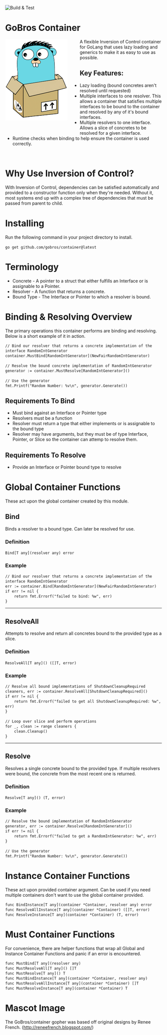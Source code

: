![Build & Test](https://github.com/gobros/container/actions/workflows/go.yml/badge.svg)

# GoBros Container
<img align="left" style="padding-right: 40px; padding-bottom: 40px" src="mascot.png" width="200" alt="Gobros mascot, a picture of a gopher sitting in a cardboard box"/>

A flexible Inversion of Control container for GoLang that uses lazy loading
and generics to make it as easy to use as possible.

## Key Features:
* Lazy loading (bound concretes aren't resolved until requested)
* Multiple interfaces to one resolver. This allows a container that satisfies 
  multiple interfaces to be bound to the container and resolved by any of it's
  bound interfaces.
* Multiple resolvers to one interface. Allows a slice of concretes to be resolved
  for a given interface.
* Runtime checks when binding to help ensure the container is used correctly.

<br>

# Why Use Inversion of Control?
With Inversion of Control, dependencies can be satisfied automatically and
provided to a constructor function only when they're needed. Without it, most
systems end up with a complex tree of dependencies that must be passed from
parent to child.

# Installing
Run the following command in your project directory to install.

`go get github.com/gobros/container@latest`

# Terminology
* Concrete - A pointer to a struct that either fulfills an Interface or is
  assignable to a Pointer.
* Resolver - A function that returns a concrete.
* Bound Type - The Interface or Pointer to which a resolver is bound.

# Binding & Resolving Overview
The primary operations this container performs are binding and resolving. Below
is a short example of it in action.

```golang
// Bind our resolver that returns a concrete implementation of the interface RandomIntGenerator
container.MustBind[RandomIntGenerator](NewFairRandomIntGenerator)

// Resolve the bound concrete implementation of RandomIntGenerator
generator := container.MustResolve[RandomIntGenerator]()

// Use the generator
fmt.Printf("Random Number: %v\n", generator.Generate())
```

## Requirements To Bind
* Must bind against an Interface or Pointer type
* Resolvers must be a function
* Resolver must return a type that either implements or is assignable to the
  bound type
* Resolver may have arguments, but they must be of type Interface, Pointer, or
  Slice so the container can attemp to resolve them.

## Requirements To Resolve
* Provide an Interface or Pointer bound type to resolve

# Global Container Functions
These act upon the global container created by this module.

## Bind
Binds a resolver to a bound type. Can later be resolved for use.

### Definition
`Bind[T any](resolver any) error`

### Example
```golang
// Bind our resolver that returns a concrete implementation of the interface RandomIntGenerator
err := container.Bind[RandomIntGenerator](NewFairRandomIntGenerator)
if err != nil {
    return fmt.Errorf("failed to bind: %w", err)
}
```

---
## ResolveAll
Attempts to resolve and return all concretes bound to the provided type as a slice.

### Definition
`ResolveAll[T any]() ([]T, error)`

### Example
```golang
// Resolve all bound implementations of ShutdownCleanupRequired
cleaners, err := container.ResolveAll[ShutdownCleanupRequired]()
if err != nil {
    return fmt.Errorf("failed to get all ShutdownCleanupRequired: %w", err)
}

// Loop over slice and perform operations
for _, clean := range cleaners {
    clean.Cleanup()
}
```

---
## Resolve
Resolves a single concrete bound to the provided type. If multiple resolvers
were bound, the concrete from the most recent one is returned.

### Definition
`Resolve[T any]() (T, error)`

### Example
```golang
// Resolve the bound implementation of RandomIntGenerator
generator, err := container.Resolve[RandomIntGenerator]()
if err != nil {
    return fmt.Errorf("failed to get a RandomIntGenerator: %w", err)
}

// Use the generator
fmt.Printf("Random Number: %v\n", generator.Generate())
```

# Instance Container Functions
These act upon provided container argument. Can be used if you need multiple
containers don't want to use the global container provided.

```golang
func BindInstance[T any](container *Container, resolver any) error
func ResolveAllInstance[T any](container *Container) ([]T, error)
func ResolveInstance[T any](container *Container) (T, error)
```


# Must Container Functions
For convenience, there are helper functions that wrap all Global and Instance
Container Functions and panic if an error is encountered.

```golang
func MustBind[T any](resolver any)
func MustResolveAll[T any]() []T
func MustResolve[T any]() T
func MustBindInstance[T any](container *Container, resolver any)
func MustResolveAllInstance[T any](container *Container) []T
func MustResolveInstance[T any](container *Container) T
```

# Mascot Image
The GoBros/container gopher was based off original designs by
Renee French. (http://reneefrench.blogspot.com/)

